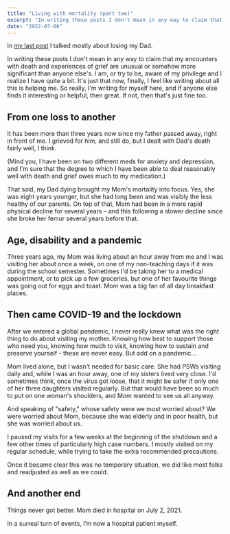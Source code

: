 ```yaml
---
title: "Living with mortality (part two)"
excerpt: "In writing these posts I don't mean in any way to claim that my encounters with death and experiences of grief are unusual or somehow more significant than anyone else's. I am, or try to be, aware of my privilege and I realize I have quite a bit…"
date: "2022-07-06"
---
```


In [my last post](https://www.lauramwiebe.com/2022/06/01/living-with-mortality-part-one/) I talked mostly about losing my Dad.

In writing these posts I don't mean in any way to claim that my encounters with death and experiences of grief are unusual or somehow more significant than anyone else's. I am, or try to be, aware of my privilege and I realize I have quite a bit. It's just that now, finally, I feel like writing about all this is helping me. So really, I'm writing for myself here, and if anyone else finds it interesting or helpful, then great. If not, then that's just fine too.

## From one loss to another

It has been more than three years now since my father passed away, right in front of me. I grieved for him, and still do, but I dealt with Dad's death fairly well, I think.

(Mind you, I have been on two different meds for anxiety and depression, and I'm sure that the degree to which I have been able to deal reasonably well with death and grief owes much to my medication.)

That said, my Dad dying brought my Mom's mortality into focus. Yes, she was eight years younger, but she had long been and was visibly the less healthy of our parents. On top of that, Mom had been in a more rapid physical decline for several years – and this following a slower decline since she broke her femur several years before that. 

## Age, disability and a pandemic

Three years ago, my Mom was living about an hour away from me and I was visiting her about once a week, on one of my non-teaching days if it was during the school semester. Sometimes I'd be taking her to a medical appointment, or to pick up a few groceries, but one of her favourite things was going out for eggs and toast. Mom was a big fan of all day breakfast places.

## Then came COVID-19 and the lockdown

After we entered a global pandemic, I never really knew what was the right thing to do about visiting my mother. Knowing how best to support those who need you, knowing how much to visit, knowing how to sustain and preserve yourself - these are never easy. But add on a pandemic…

Mom lived alone, but I wasn't needed for basic care. She had PSWs visiting daily and, while I was an hour away, one of my sisters lived very close. I'd sometimes think, once the virus got loose, that it might be safer if only one of her three daughters visited regularly. But that would have been so much to put on one woman's shoulders, and Mom wanted to see us all anyway.

And speaking of "safety," whose safety were we most worried about? We were worried about Mom, because she was elderly and in poor health, but she was worried about us.

I paused my visits for a few weeks at the beginning of the shutdown and a few other times of particularly high case numbers. I mostly visited on my regular schedule, while trying to take the extra recommended precautions.

Once it became clear this was no temporary situation, we did like most folks and readjusted as well as we could.

## And another end

Things never got better. Mom died in hospital on July 2, 2021.

In a surreal turn of events, I’m now a hospital patient myself.
